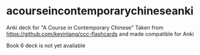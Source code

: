 # acourseincontemporarychineseanki
Anki deck for "A Course in Contemporary Chinese"
Taken from https://github.com/kevinlang/ccc-flashcards and made compatible for Anki

Book 6 deck is not yet available
